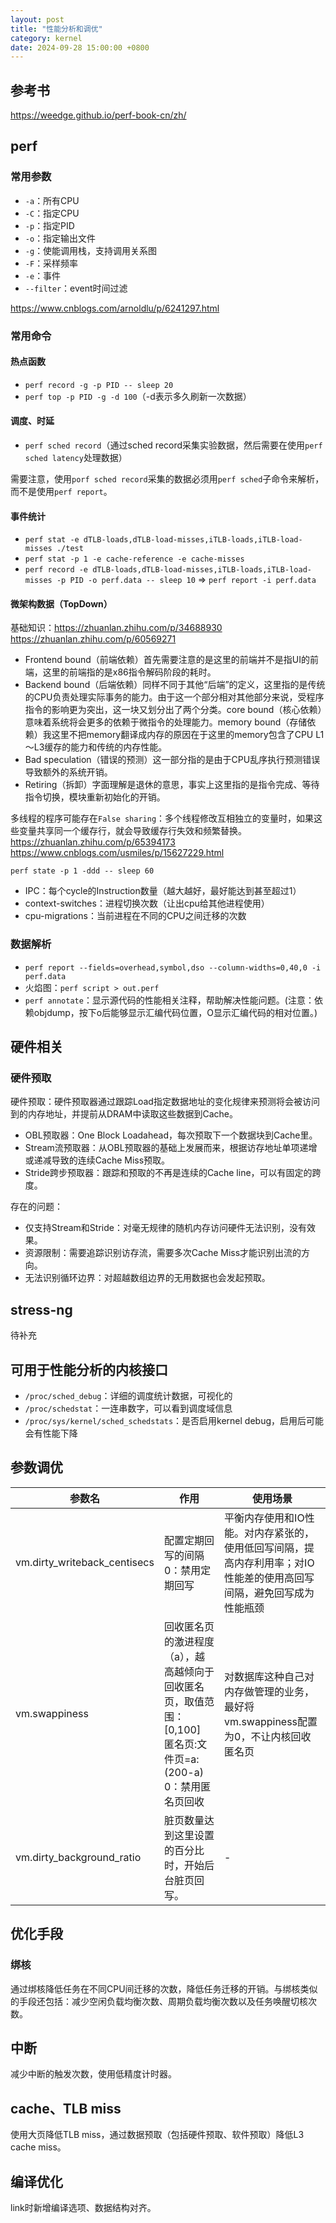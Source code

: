 ```yaml
---
layout: post
title: "性能分析和调优"
category: kernel
date: 2024-09-28 15:00:00 +0800
---
```


## 参考书

<https://weedge.github.io/perf-book-cn/zh/>

## perf

### 常用参数

* `-a`：所有CPU
* `-C`：指定CPU
* `-p`：指定PID
* `-o`：指定输出文件
* `-g`：使能调用栈，支持调用关系图
* `-F`：采样频率
* `-e`：事件
* `--filter`：event时间过滤

<https://www.cnblogs.com/arnoldlu/p/6241297.html>

### 常用命令

#### 热点函数

* `perf record -g -p PID -- sleep 20`
* `perf top -p PID -g -d 100`（-d表示多久刷新一次数据）

#### 调度、时延

* `perf sched record`（通过sched record采集实验数据，然后需要在使用`perf sched latency`处理数据）

需要注意，使用`porf sched record`采集的数据必须用`perf sched`子命令来解析，而不是使用`perf report`。

#### 事件统计

* `perf stat -e dTLB-loads,dTLB-load-misses,iTLB-loads,iTLB-load-misses ./test`
* `perf stat -p 1 -e cache-reference -e cache-misses`
* `perf record -e dTLB-loads,dTLB-load-misses,iTLB-loads,iTLB-load-misses -p PID -o perf.data -- sleep 10` => `perf report -i perf.data`

#### 微架构数据（TopDown）

基础知识：<https://zhuanlan.zhihu.com/p/34688930>
<https://zhuanlan.zhihu.com/p/60569271>

* Frontend bound（前端依赖）首先需要注意的是这里的前端并不是指UI的前端，这里的前端指的是x86指令解码阶段的耗时。
* Backend bound（后端依赖）同样不同于其他“后端”的定义，这里指的是传统的CPU负责处理实际事务的能力。由于这一个部分相对其他部分来说，受程序指令的影响更为突出，这一块又划分出了两个分类。core bound（核心依赖）意味着系统将会更多的依赖于微指令的处理能力。memory bound（存储依赖）我这里不把memory翻译成内存的原因在于这里的memory包含了CPU L1～L3缓存的能力和传统的内存性能。
* Bad speculation（错误的预测）这一部分指的是由于CPU乱序执行预测错误导致额外的系统开销。
* Retiring（拆卸）字面理解是退休的意思，事实上这里指的是指令完成、等待指令切换，模块重新初始化的开销。

多线程的程序可能存在`False sharing`：多个线程修改互相独立的变量时，如果这些变量共享同一个缓存行，就会导致缓存行失效和频繁替换。<https://zhuanlan.zhihu.com/p/65394173> <https://www.cnblogs.com/usmiles/p/15627229.html>

`perf state -p 1 -ddd -- sleep 60`

* IPC：每个cycle的Instruction数量（越大越好，最好能达到甚至超过1）
* context-switches：进程切换次数（让出cpu给其他进程使用）
* cpu-migrations：当前进程在不同的CPU之间迁移的次数

### 数据解析

* `perf report --fields=overhead,symbol,dso --column-widths=0,40,0 -i perf.data`
* 火焰图：`perf script > out.perf`
* `perf annotate`：显示源代码的性能相关注释，帮助解决性能问题。(注意：依赖objdump，按下o后能够显示汇编代码位置，O显示汇编代码的相对位置。)

## 硬件相关

### 硬件预取

硬件预取：硬件预取器通过跟踪Load指定数据地址的变化规律来预测将会被访问到的内存地址，并提前从DRAM中读取这些数据到Cache。

* OBL预取器：One Block Loadahead，每次预取下一个数据块到Cache里。
* Stream流预取器：从OBL预取器的基础上发展而来，根据访存地址单项递增或递减导致的连续Cache Miss预取。
* Stride跨步预取器：跟踪和预取的不再是连续的Cache line，可以有固定的跨度。

存在的问题：

* 仅支持Stream和Stride：对毫无规律的随机内存访问硬件无法识别，没有效果。
* 资源限制：需要追踪识别访存流，需要多次Cache Miss才能识别出流的方向。
* 无法识别循环边界：对超越数组边界的无用数据也会发起预取。

## stress-ng

待补充

## 可用于性能分析的内核接口

* `/proc/sched_debug`：详细的调度统计数据，可视化的
* `/proc/schedstat`：一连串数字，可以看到调度域信息
* `/proc/sys/kernel/sched_schedstats`：是否启用kernel debug，启用后可能会有性能下降

## 参数调优

|参数名|作用|使用场景|
|-|-|-|
|vm.dirty_writeback_centisecs|配置定期回写的间隔<br>0：禁用定期回写<br>|平衡内存使用和IO性能。对内存紧张的，使用低回写间隔，提高内存利用率；对IO性能差的使用高回写间隔，避免回写成为性能瓶颈|
|vm.swappiness|回收匿名页的激进程度（a），越高越倾向于回收匿名页，取值范围：[0,100]<br>匿名页:文件页=a:(200-a)<br>0：禁用匿名页回收<br>|对数据库这种自己对内存做管理的业务，最好将vm.swappiness配置为0，不让内核回收匿名页|
|vm.dirty_background_ratio|脏页数量达到这里设置的百分比时，开始后台脏页回写。|-|

## 优化手段

### 绑核

通过绑核降低任务在不同CPU间迁移的次数，降低任务迁移的开销。与绑核类似的手段还包括：减少空闲负载均衡次数、周期负载均衡次数以及任务唤醒切核次数。

## 中断

减少中断的触发次数，使用低精度计时器。

## cache、TLB miss

使用大页降低TLB miss，通过数据预取（包括硬件预取、软件预取）降低L3 cache miss。

## 编译优化

link时新增编译选项、数据结构对齐。
